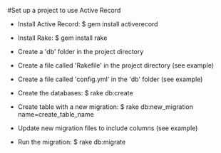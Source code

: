 #Set up a project to use Active Record

* Install Active Record: $ gem install activerecord

* Install Rake: $ gem install rake

* Create a 'db' folder in the project directory

* Create a file called 'Rakefile' in the project directory (see example)

* Create a file called 'config.yml' in the 'db' folder (see example)

* Create the databases: $ rake db:create

* Create table with a new migration: $ rake db:new_migration name=create_table_name

* Update new migration files to include columns (see example)

* Run the migration: $ rake db:migrate
